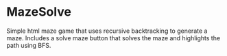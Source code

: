# MazeSolve

Simple html maze game that uses recursive backtracking to generate a maze. Includes a solve maze button that solves the maze and highlights the path using BFS. 
